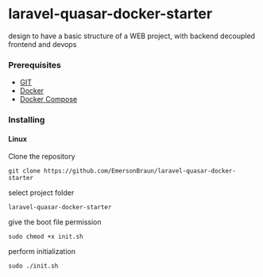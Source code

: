 # laravel-quasar-docker-starter

design to have a basic structure of a WEB project, with backend decoupled frontend and devops

### Prerequisites

* [GIT](https://git-scm.com/)
* [Docker](https://www.docker.com/)
* [Docker Compose](https://github.com/docker/compose)

### Installing

#### Linux

Clone the repository
```
git clone https://github.com/EmersonBraun/laravel-quasar-docker-starter
```
select project folder
```
laravel-quasar-docker-starter
```
give the boot file permission
```
sudo chmod +x init.sh
```
perform initialization
```
sudo ./init.sh
```


<!-- ## Running the tests -->

<!-- Explain how to run the automated tests for this system

### Break down into end to end tests

Explain what these tests test and why

```
Give an example
```

### And coding style tests

Explain what these tests test and why

```
Give an example
```

## Deployment

Add additional notes about how to deploy this on a live system

## Built With

* [Dropwizard](http://www.dropwizard.io/1.0.2/docs/) - The web framework used
* [Maven](https://maven.apache.org/) - Dependency Management
* [ROME](https://rometools.github.io/rome/) - Used to generate RSS Feeds

## Contributing

Please read [CONTRIBUTING.md](https://gist.github.com/PurpleBooth/b24679402957c63ec426) for details on our code of conduct, and the process for submitting pull requests to us.

## Versioning

We use [SemVer](http://semver.org/) for versioning. For the versions available, see the [tags on this repository](https://github.com/your/project/tags). 

## Authors

* **Billie Thompson** - *Initial work* - [PurpleBooth](https://github.com/PurpleBooth)

See also the list of [contributors](https://github.com/your/project/contributors) who participated in this project.

## License

This project is licensed under the MIT License - see the [LICENSE.md](LICENSE.md) file for details

## Acknowledgments

* Hat tip to anyone whose code was used
* Inspiration
* etc -->
